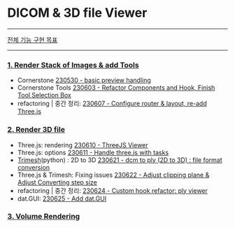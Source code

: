 # DICOM & 3D file Viewer

---

[전체 기능 구현 목표](https://github.com/dusunax/dicom-and-three-js-viewer/wiki/0.-%EA%B8%B0%EB%8A%A5-%EA%B5%AC%ED%98%84-%EB%AA%A9%ED%91%9C)

---

### [1. Render Stack of Images & add Tools](https://github.com/dusunax/dicom-and-three-js-viewer/issues/1)

- Cornerstone [230530 - basic preview handling](https://github.com/dusunax/dicom-and-three-js-viewer/issues/1#issuecomment-1568791938)
- Cornerstone Tools [230603 - Refactor Components and Hook, Finish Tool Selection Box](https://github.com/dusunax/dicom-and-three-js-viewer/issues/2)
- refactoring | 중간 정리: [230607 - Configure router & layout, re-add Three.js](https://github.com/dusunax/dicom-and-three-js-viewer/issues/4)

### [2. Render 3D file](https://github.com/dusunax/dicom-and-three-js-viewer/issues/5)

- Three.js: rendering [230610 - ThreeJS Viewer](https://github.com/dusunax/dicom-and-three-js-viewer/issues/6)
- Three.js: options [230611 - Handle three.js with tasks](https://github.com/dusunax/dicom-and-three-js-viewer/issues/8)
- [Trimesh](https://github.com/mikedh/trimesh)(python) : 2D to 3D [230621 - dcm to ply (2D to 3D) : file format conversion](https://github.com/dusunax/dicom-and-three-js-viewer/issues/10)
- Three.js & Trimesh: Fixing issues [230622 - Adjust clipping plane & Adjust Converting step size](https://github.com/dusunax/dicom-and-three-js-viewer/issues/11)
- refactoring | 중간 정리: [230624 - Custom hook refactor: ply viewer](https://github.com/dusunax/dicom-and-three-js-viewer/issues/13)
- dat.GUI: [230625 - Add dat.GUI](https://github.com/dusunax/dicom-and-three-js-viewer/issues/14)

### [3. Volume Rendering](https://github.com/dusunax/dicom-and-three-js-viewer/issues/12)
